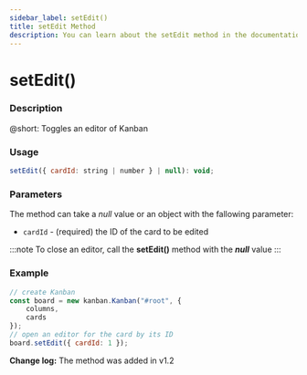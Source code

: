 ```yaml
---
sidebar_label: setEdit()
title: setEdit Method
description: You can learn about the setEdit method in the documentation of the DHTMLX JavaScript Kanban library. Browse developer guides and API reference, try out code examples and live demos, and download a free 30-day evaluation version of DHTMLX Kanban.
---
```


# setEdit()

### Description

@short: Toggles an editor of Kanban

### Usage

~~~jsx {}
setEdit({ cardId: string | number } | null): void;
~~~

### Parameters

The method can take a *null* value or an object with the fallowing parameter: 

- `cardId` - (required) the ID of the card to be edited

:::note
To close an editor, call the **setEdit()** method with the ***null*** value
:::


### Example

~~~jsx {7}
// create Kanban
const board = new kanban.Kanban("#root", {
    columns,
    cards
});
// open an editor for the card by its ID
board.setEdit({ cardId: 1 });
~~~

**Change log:** The method was added in v1.2